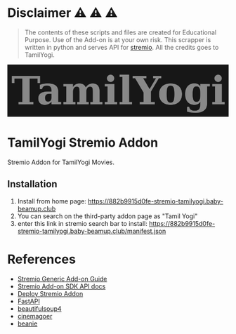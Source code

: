 # Disclaimer :warning: :warning: :warning:
>The contents of these scripts and files are created for Educational Purpose. Use of the Add-on is at your own risk. 
This scrapper is written in python and serves API for [stremio](https://www.stremio.com/). 
All the credits goes to TamilYogi. 

![alt tamilyogi](resources/tamilyogi.png?raw=true)
# TamilYogi Stremio Addon
Stremio Addon for TamilYogi Movies.

## Installation
1. Install from home page: https://882b9915d0fe-stremio-tamilyogi.baby-beamup.club
2. You can search on the third-party addon page as "Tamil Yogi"
3. enter this link in stremio search bar to install: https://882b9915d0fe-stremio-tamilyogi.baby-beamup.club/manifest.json

# References
- [Stremio Generic Add-on Guide](https://stremio.github.io/stremio-addon-guide/basics)
- [Stremio Add-on SDK API docs](https://github.com/Stremio/stremio-addon-sdk/tree/master/docs/api)
- [Deploy Stremio Addon](https://github.com/Stremio/stremio-addon-sdk/blob/master/docs/deploying/beamup.md)
- [FastAPI](https://fastapi.tiangolo.com/)
- [beautifulsoup4](https://beautiful-soup-4.readthedocs.io/en/latest/)
- [cinemagoer](https://cinemagoer.readthedocs.io/en/latest/)
- [beanie](https://roman-right.github.io/beanie/)
